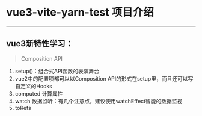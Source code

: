 # vue3-vite-yarn-test 项目介绍
--- 
## vue3新特性学习：
> Composition API
1. setup()：组合式API函数的表演舞台
2. vue2中的配置项都可以以Composition API的形式在setup里，而且还可以写自定义的Hooks
3. computed 计算属性
4. watch 数据监听：有几个注意点，建议使用watchEffect智能的数据监视
5. toRefs
